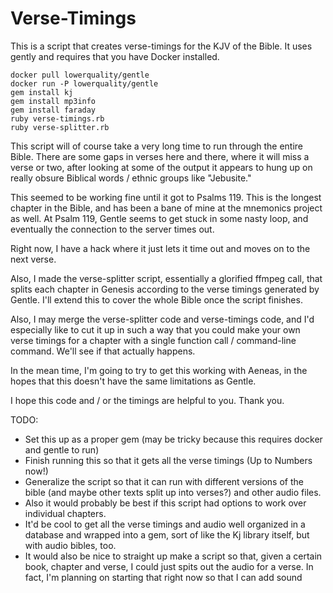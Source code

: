 # Verse-Timings

This is a script that creates verse-timings for the KJV of the Bible. It uses
gently and requires that you have Docker installed.

```
docker pull lowerquality/gentle
docker run -P lowerquality/gentle
gem install kj
gem install mp3info
gem install faraday
ruby verse-timings.rb
ruby verse-splitter.rb
```

This script will of course take a very long time to run through the entire
Bible. There are some gaps in verses here and there, where it will miss a verse
or two, after looking at some of the output it appears to hung up on really
obsure Biblical words / ethnic groups like "Jebusite."

This seemed to be working fine until it got to Psalms 119. This is the longest
chapter in the Bible, and has been a bane of mine at the mnemonics project as
well. At Psalm 119, Gentle seems to get stuck in some nasty loop, and
eventually the connection to the server times out.

Right now, I have a hack where it just lets it time out and moves on to the next
verse.

Also, I made the verse-splitter script, essentially a glorified ffmpeg call,
that splits each chapter in Genesis according to the verse timings generated by
Gentle. I'll extend this to cover the whole Bible once the script finishes.

Also, I may merge the verse-splitter code and verse-timings code, and I'd
especially like to cut it up in such a way that you could make your own verse
timings for a chapter with a single function call / command-line command. We'll
see if that actually happens.

In the mean time, I'm going to try to get this working with Aeneas, in the hopes
that this doesn't have the same limitations as Gentle.

I hope this code and / or the timings are helpful to you. Thank you.

TODO:

* Set this up as a proper gem (may be tricky because this requires docker and
gentle to run)
* Finish running this so that it gets all the verse timings (Up to Numbers now!)
* Generalize the script so that it can run with different versions of the bible
(and maybe other texts split up into verses?) and other audio files.
* Also it would probably be best if this script had options to work over
individual chapters.
* It'd be cool to get all the verse timings and audio well organized in a 
database and wrapped into a gem, sort of like the Kj library itself, but with
audio bibles, too.
* It would also be nice to straight up make a script so that, given a certain
book, chapter and verse, I could just spits out the audio for a verse. In fact,
I'm planning on starting that right now so that I can add sound 
